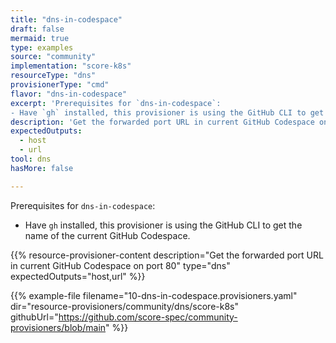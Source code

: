 ```yaml
---
title: "dns-in-codespace"
draft: false
mermaid: true
type: examples
source: "community"
implementation: "score-k8s"
resourceType: "dns"
provisionerType: "cmd"
flavor: "dns-in-codespace"
excerpt: 'Prerequisites for `dns-in-codespace`:
- Have `gh` installed, this provisioner is using the GitHub CLI to get the name of the current GitHub Codespace.'
description: 'Get the forwarded port URL in current GitHub Codespace on port 80'
expectedOutputs: 
  - host
  - url
tool: dns
hasMore: false

---
```


Prerequisites for `dns-in-codespace`:

- Have `gh` installed, this provisioner is using the GitHub CLI to get the name of the current GitHub Codespace.

{{% resource-provisioner-content description="Get the forwarded port URL in current GitHub Codespace on port 80" type="dns" expectedOutputs="host,url" %}}

{{% example-file filename="10-dns-in-codespace.provisioners.yaml" dir="resource-provisioners/community/dns/score-k8s" githubUrl="https://github.com/score-spec/community-provisioners/blob/main" %}}
